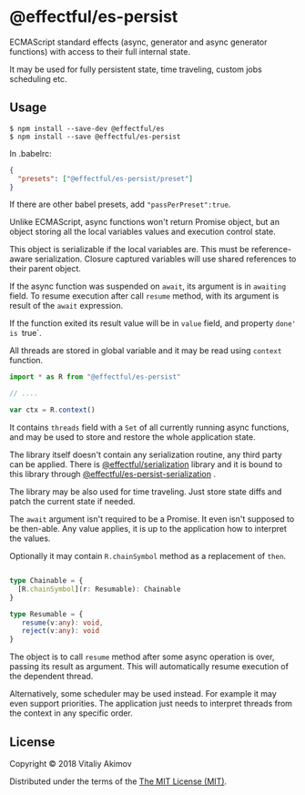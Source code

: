# @effectful/es-persist

ECMAScript standard effects (async, generator and async generator functions)
with access to their full internal state.

It may be used for fully persistent state, time traveling, custom jobs
scheduling etc.

## Usage

```
$ npm install --save-dev @effectful/es
$ npm install --save @effectful/es-persist
```

In .babelrc:

```json
{
  "presets": ["@effectful/es-persist/preset"]
}

```

If there are other babel presets, add `"passPerPreset":true`.

Unlike ECMAScript, async functions won't return Promise object, but an object
storing all the local variables values and execution control state.

This object is serializable if the local variables are. This must be
reference-aware serialization. Closure captured variables will use shared
references to their parent object.

If the async function was suspended on `await`, its argument is in `awaiting` field.
To resume execution after call `resume` method, with its argument is result of
the `await` expression.

If the function exited its result value will be in `value` field,
and property `done' is `true`.

All threads are stored in global variable and it may be read using `context` function.

```javascript
import * as R from "@effectful/es-persist"

// ....

var ctx = R.context()
```

It contains `threads` field with a `Set` of all currently running async functions,
and may be used to store and restore the whole application state.

The library itself doesn't contain any serialization routine, any third party
can be applied. There is
[@effectful/serialization](https://github.com/awto/effectfuljs/tree/master/packages/serialization)
library and it is bound to this library through
[@effectful/es-persist-serialization](https://github.com/awto/effectfuljs/tree/master/packages/es-persist-serialization)
.

The library may be also used for time traveling. Just store state diffs and patch
the current state if needed.


The `await` argument isn't required to be a Promise. It even isn't supposed to
be then-able. Any value applies, it is up to the application how to interpret
the values.

Optionally it may contain `R.chainSymbol` method as a replacement of `then`.

```typescript

type Chainable = {
  [R.chainSymbol](r: Resumable): Chainable
}

type Resumable = {
   resume(v:any): void,
   reject(v:any): void
}

```

The object is to call `resume` method after some async operation is over,
passing its result as argument. This will automatically resume execution of
the dependent thread.

Alternatively, some scheduler may be used instead. For example it may even
support priorities. The application just needs to interpret threads from the
context in any specific order.

## License

Copyright © 2018 Vitaliy Akimov

Distributed under the terms of the [The MIT License (MIT)](LICENSE). 

